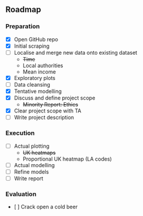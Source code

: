 ## Roadmap

### Preparation
- [X] Open GitHub repo
- [X] Initial scraping
- [ ] Localise and merge new data onto existing dataset
  - ~~Time~~
  - Local authorities
  - Mean income
- [X] Exploratory plots
- [ ] Data cleansing
- [X] Tentative modelling
- [X] Discuss and define project scope
  - ~~Minority Report: Ethics~~
- [X] Clear project scope with TA
- [ ] Write project description

### Execution
- [ ] Actual plotting
  - ~~UK heatmaps~~
  - Proportional UK heatmap (LA codes)
- [ ] Actual modelling
- [ ] Refine models
- [ ] Write report

### Evaluation
- [ ] Crack open a cold beer
